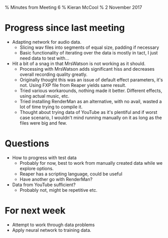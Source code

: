 % Minutes from Meeting 6
% Kieran McCool
% 2 November 2017

# Progress since last meeting

* Adapting network for audio data.
    - Slicing wav files into segments of equal size, padding if necessary
    - Basic functionality of iterating over the data is mostly in tact, I just need data to test with...
* Hit a bit of a snag in that MrsWatson is not working as it should.
    - Processing with MrsWatson adds significant hiss and decreases overall recording quality greatly.
    - Originally thought this was an issue of default effect parameters, it's not. Using FXP file from Reaper yields same result.
    - Tried various workarounds, nothing made it better. Different effects, using actual music, etc.
    - Tried installing RenderMan as an alternative, with no avail, wasted a lot of time trying to compile it.
    - Thought about trying data of YouTube as it's plentiful and if worst case scenario, I wouldn't mind running manually on it as long as the files were big and few.

# Questions

* How to progress with test data
    - Probably for now, best to work from manually created data while we explore options.
    - Reaper has a scripting language, could be useful
    - Have another go with RenderMan?
* Data from YouTube sufficient?
    - Probably not, might be repetitive etc.

# For next week

* Attempt to work through data problems
* Apply neural network to training data.
